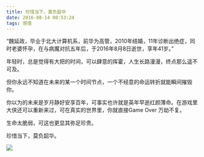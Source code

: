 ```yaml
---
title: 珍惜当下，莫负韶华
date: 2016-08-14 00:53:24
tags: 感悟
---
```

“魏延政，毕业于北大计算机系，前华为高管，2010年结婚，11年诊断出绝症，同时老婆怀孕，在与病魔对抗五年后，于2016年8月8日逝世，享年41岁。”

年轻时，总是觉得有大把的时间，可以肆意的挥霍，人生长路漫漫，终点那么遥不可及。

但你永远不知道在未来的某一个时间节点，一个不经意的命运转折就能瞬间摧毁你。

你以为的未来是岁月静好安享百年，可事实也许就是英年早逝红颜薄命。在游戏里大侠还可以重新来过，可在真实的世界里，你就直接Game Over 万劫不复。

生命太脆弱，可这也更显其弥足珍贵。

珍惜当下，莫负韶华。

![](/content/images/2016/lifeIsABitch.jpg)
